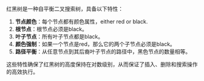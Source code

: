 <think>

</think>

红黑树是一种自平衡二叉搜索树，具备以下特性：

1. **节点颜色**：每个节点都有颜色属性，either red or black.
2. **根节点**：根节点必须是black。
3. **叶子节点**：所有叶子节点都是black。
4. **颜色强制**：如果一个节点是red，那么它的两个子节点必须是black。
5. **路径平衡**：从任意节点到其后裔叶子节点的路径中，黑色节点的数量相等。

这些特性确保了红黑树的高度保持在对数级别，从而保证了插入、删除和搜索操作的高效执行。